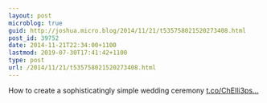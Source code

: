 ```yaml
---
layout: post
microblog: true
guid: http://joshua.micro.blog/2014/11/21/t535758021520273408.html
post_id: 39752
date: 2014-11-21T22:34:00+1100
lastmod: 2019-07-30T17:41:42+1100
type: post
url: /2014/11/21/t535758021520273408.html
---
```

How to create a sophisticatingly simple wedding ceremony [t.co/ChEIli3ps...](http://t.co/ChEIli3psH)
